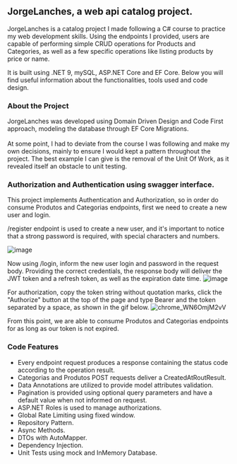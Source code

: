 <h2>JorgeLanches, a web api catalog project.</h2>

JorgeLanches is a catalog project I made following a C# course to practice my web development skills. Using the endpoints I provided, users are capable of performing simple CRUD operations for Products and Categories,
as well as a few specific operations like listing products by price or name.

It is built using .NET 9, mySQL, ASP.NET Core and EF Core. Below you will find useful information about the functionalities, tools used and code design.

<h3>About the Project</h3>
JorgeLanches was developed using Domain Driven Design and Code First approach, modeling the database through EF Core Migrations.
<br>
<br>
At some point, I had to deviate from the course I was following and make my own decisions, mainly to ensure I would kept a pattern throughout the project.
The best example I can give is the removal of the Unit Of Work, as it revealed itself an obstacle to unit testing.

<h3>Authorization and Authentication using swagger interface.</h3>
This project implements Authentication and Authorization, so in order do consume Produtos and Categorias endpoints, first we need to create a new user and login.

/register endpoint is used to create a new user, and it's important to notice that a strong password is required, with special characters and numbers.

![image](https://github.com/user-attachments/assets/8fac9e64-10df-4f1a-974c-a90495dc3c5e)

Now using /login, inform the new user login and password in the request body. Providing the correct credentials, the response body will deliver the JWT token and a refresh token, as well as the expiration date time.
![image](https://github.com/user-attachments/assets/fff40489-ea7a-41b7-8da1-0a29582528a4)

For authorization, copy the token string without quotation marks, click the "Authorize" button at the top of the page and type Bearer and the token separated by a space, as shown in the gif below.
![chrome_WN6OmjM2vV](https://github.com/user-attachments/assets/c134c0aa-7911-44e8-b7fd-cec38baa7731)

From this point, we are able to consume Produtos and Categorias endpoints for as long as our token is not expired.

<h3>Code Features</h3>
<ul>
  <li>Every endpoint request produces a response containing the status code according to the operation result.</li>  
  <li>Categorias and Produtos POST requests deliver a CreatedAtRoutResult.</li>
  <li>Data Annotations are utilized to provide model attributes validation.</li>
  <li>Pagination is provided using optional query parameters and have a default value when not informed on request.</li>
  <li>ASP.NET Roles is used to manage authorizations.</li>
  <li>Global Rate Limiting using fixed window.</li>
  <li>Repository Pattern.</li>
  <li>Async Methods.</li>
  <li>DTOs with AutoMapper.</li>
  <li>Dependency Injection.</li>
  <li>Unit Tests using mock and InMemory Database.</li>
</ul>








